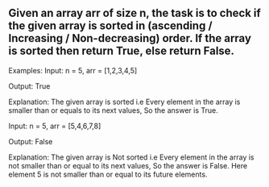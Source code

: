 ## Given an array arr of size n, the task is to check if the given array is sorted in (ascending / Increasing / Non-decreasing) order. If the array is sorted then return True, else return False.


Examples:
Input: n = 5, arr = [1,2,3,4,5]



Output: True



Explanation: The given array is sorted i.e Every element in the array is smaller than or equals to its next values, So the answer is True.

Input: n = 5, arr = [5,4,6,7,8]



Output: False



Explanation: The given array is Not sorted i.e Every element in the array is not smaller than or equal to its next values, So the answer is False. Here element 5 is not smaller than or equal to its future elements.
